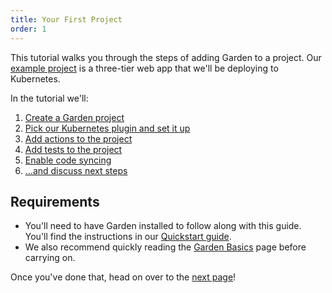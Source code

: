 ```yaml
---
title: Your First Project
order: 1
---
```


This tutorial walks you through the steps of adding Garden to a project. Our [example project](https://github.com/garden-io/web-app-example) is a three-tier web app that we'll be deploying to Kubernetes.

In the tutorial we'll:

1. [Create a Garden project](./1-initialize-a-project.md)
2. [Pick our Kubernetes plugin and set it up](./2-connect-to-a-cluster.md)
3. [Add actions to the project](./3-add-actions.md)
4. [Add tests to the project](./4-testing.md)
5. [Enable code syncing](./5-code-syncing.md)
6. [...and discuss next steps](./6-configure-your-project.md)

## Requirements

- You'll need to have Garden installed to follow along with this guide. You'll find the instructions in our [Quickstart guide](../../getting-started/quickstart.md).
- We also recommend quickly reading the [Garden Basics](../../getting-started/basics.md) page before carrying on.

Once you've done that, head on over to the [next page](./1-initialize-a-project.md)!

